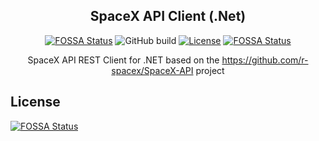 <div align="center">
  
## SpaceX API Client (.Net)
[![FOSSA Status](https://app.fossa.io/api/projects/git%2Bgithub.com%2Fbadreddine-dlaila%2FSpaceX.Net.svg?type=shield)](https://app.fossa.io/projects/git%2Bgithub.com%2Fbadreddine-dlaila%2FSpaceX.Net?ref=badge_shield)
![GitHub build](https://badreddinedlaila.visualstudio.com/_apis/public/build/definitions/4f607e55-7398-4dad-bfb6-c34edbcee0a9/13/badge)
[![License](https://img.shields.io/badge/License-Apache%202.0-blue.svg)](https://opensource.org/licenses/Apache-2.0)
[![FOSSA Status](https://app.fossa.io/api/projects/git%2Bgithub.com%2Fbadreddine-dlaila%2FSpaceX.Net.svg?type=shield)](https://app.fossa.io/projects/git%2Bgithub.com%2Fbadreddine-dlaila%2FSpaceX.Net?ref=badge_shield)

SpaceX API REST Client for .NET based on the https://github.com/r-spacex/SpaceX-API project
</div>


## License
[![FOSSA Status](https://app.fossa.io/api/projects/git%2Bgithub.com%2Fbadreddine-dlaila%2FSpaceX.Net.svg?type=large)](https://app.fossa.io/projects/git%2Bgithub.com%2Fbadreddine-dlaila%2FSpaceX.Net?ref=badge_large)